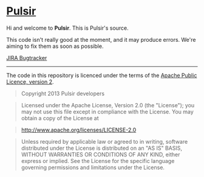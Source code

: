 # [Pulsir](http://pulsir.eu)

Hi and welcome to **Pulsir**. This is Pulsir's source.

This code isn't really good at the moment, and it may produce errors. We're aiming to fix them as soon as possible.

[JIRA Bugtracker](ttp://pulsir.atlassian.net)

-----

The code in this repository is licenced under the terms of the [Apache Public Licence, version 2](http://opensource.org/licenses/Apache-2.0).

> Copyright 2013 Pulsir developers

> Licensed under the Apache License, Version 2.0 (the "License");
you may not use this file except in compliance with the License.
You may obtain a copy of the License at

>  http://www.apache.org/licenses/LICENSE-2.0

> Unless required by applicable law or agreed to in writing, software
distributed under the License is distributed on an "AS IS" BASIS,
WITHOUT WARRANTIES OR CONDITIONS OF ANY KIND, either express or implied.
See the License for the specific language governing permissions and
limitations under the License.
